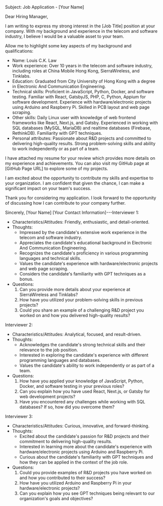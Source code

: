 Subject: Job Application - [Your Name]

Dear Hiring Manager,

I am writing to express my strong interest in the [Job Title] position at your company. With my background and experience in the telecom and software industry, I believe I would be a valuable asset to your team.

Allow me to highlight some key aspects of my background and qualifications:

- Name: Louis C.K. Law
- Work experience: Over 10 years in the telecom and software industry, including roles at China Mobile Hong Kong, SierraWireless, and Tinklabs.
- Education: Graduated from City University of Hong Kong with a degree in Electronic And Communication Engineering.
- Technical skills: Proficient in JavaScript, Python, Docker, and software testing. Familiar with React, GatsbyJS, PHP, C, Python, Appium for software development. Experience with hardware/electronic projects using Arduino and Raspberry Pi. Skilled in PCB layout and web page scraping.
- Other skills: Daily Linux user with knowledge of web frontend frameworks like React, Next.js, and Gatsby. Experienced in working with SQL databases (MySQL, MariaDB) and realtime databases (Firebase, RethinkDB). Familiarity with GPT techniques.
- Personal attributes: Passionate about R&D projects and committed to delivering high-quality results. Strong problem-solving skills and ability to work independently or as part of a team.

I have attached my resume for your review which provides more details on my experience and achievements. You can also visit my GitHub page at [GitHub Page URL] to explore some of my projects.

I am excited about the opportunity to contribute my skills and expertise to your organization. I am confident that given the chance, I can make a significant impact on your team's success.

Thank you for considering my application. I look forward to the opportunity of discussing how I can contribute to your company further.

Sincerely,
[Your Name]
[Your Contact Information]---Interviewer 1:
- Characteristics/Attitudes: Friendly, enthusiastic, and detail-oriented.
- Thoughts:
  - Impressed by the candidate's extensive work experience in the telecom and software industry.
  - Appreciates the candidate's educational background in Electronic And Communication Engineering.
  - Recognizes the candidate's proficiency in various programming languages and technical skills.
  - Values the candidate's experience with hardware/electronic projects and web page scraping.
  - Considers the candidate's familiarity with GPT techniques as a bonus.
- Questions:
  1. Can you provide more details about your experience at SierraWireless and Tinklabs?
  2. How have you utilized your problem-solving skills in previous projects?
  3. Could you share an example of a challenging R&D project you worked on and how you delivered high-quality results?

Interviewer 2:
- Characteristics/Attitudes: Analytical, focused, and result-driven.
- Thoughts:
  - Acknowledges the candidate's strong technical skills and their relevance to the job position.
  - Interested in exploring the candidate's experience with different programming languages and databases.
  - Values the candidate's ability to work independently or as part of a team.
- Questions:
  1. How have you applied your knowledge of JavaScript, Python, Docker, and software testing in your previous roles?
  2. Can you explain how you have used React, Next.js, or Gatsby for web development projects?
  3. Have you encountered any challenges while working with SQL databases? If so, how did you overcome them?

Interviewer 3:
- Characteristics/Attitudes: Curious, innovative, and forward-thinking.
- Thoughts:
   - Excited about the candidate's passion for R&D projects and their commitment to delivering high-quality results.
   - Interested in learning more about the candidate's experience with hardware/electronic projects using Arduino and Raspberry Pi.
   - Curious about the candidate's familiarity with GPT techniques and how they can be applied in the context of the job role.
- Questions:
  1. Could you provide examples of R&D projects you have worked on and how you contributed to their success?
  2. How have you utilized Arduino and Raspberry Pi in your hardware/electronic projects?
  3. Can you explain how you see GPT techniques being relevant to our organization's goals and objectives?